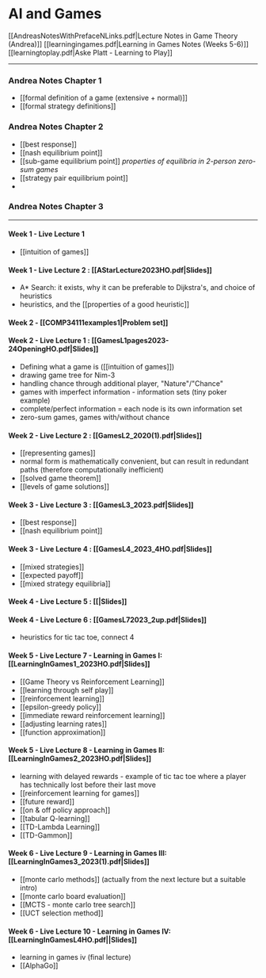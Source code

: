 # AI and Games

[[AndreasNotesWithPrefaceNLinks.pdf|Lecture Notes in Game Theory (Andrea)]]
[[learningingames.pdf|Learning in Games Notes (Weeks 5-6)]]
[[learningtoplay.pdf|Aske Platt - Learning to Play]]

***
### Andrea Notes Chapter 1
- [[formal definition of a game (extensive + normal)]]
- [[formal strategy definitions]]

### Andrea Notes Chapter 2
- [[best response]]
- [[nash equilibrium point]]
- [[sub-game equilibrium point]]
*properties of equilibria in 2-person zero-sum games*
- [[strategy pair equilibrium point]]
- 

### Andrea Notes Chapter 3

***


#### Week 1 - Live Lecture 1
- [[intuition of games]]
#### Week 1 - Live Lecture 2 : [[AStarLecture2023HO.pdf|Slides]]
- A* Search: it exists, why it can be preferable to Dijkstra's, and choice of heuristics
- heuristics, and the [[properties of a good heuristic]]

#### Week 2 - [[COMP34111examples1|Problem set]]

#### Week 2 - Live Lecture 1 : [[GamesL1pages2023-24OpeningHO.pdf|Slides]]
- Defining what a game is ([[intuition of games]]) 
- drawing game tree for Nim-3
- handling chance through additional player, "Nature"/"Chance"
- games with imperfect information - information sets (tiny poker example)
- complete/perfect information = each node is its own information set
- zero-sum games, games with/without chance

#### Week 2 - Live Lecture 2 : [[GamesL2_2020(1).pdf|Slides]]
- [[representing games]]
- normal form is mathematically convenient, but can result in redundant paths (therefore computationally inefficient)
- [[solved game theorem]]
- [[levels of game solutions]]

#### Week 3 - Live Lecture 3 : [[GamesL3_2023.pdf|Slides]]
- [[best response]]
- [[nash equilibrium point]]

#### Week 3 - Live Lecture 4 : [[GamesL4_2023_4HO.pdf|Slides]]
- [[mixed strategies]] 
- [[expected payoff]]
- [[mixed strategy equilibria]]

#### Week 4 - Live Lecture 5 : [[|Slides]]

#### Week 4 - Live Lecture 6 : [[GamesL72023_2up.pdf|Slides]]
- heuristics for tic tac toe, connect 4

#### Week 5 - Live Lecture 7 - Learning in Games I: [[LearningInGames1_2023HO.pdf|Slides]]
- [[Game Theory vs Reinforcement Learning]] 
- [[learning through self play]]
- [[reinforcement learning]]
- [[epsilon-greedy policy]]
- [[immediate reward reinforcement learning]]
- [[adjusting learning rates]]
- [[function approximation]]

#### Week 5 - Live Lecture 8 - Learning in Games II: [[LearningInGames2_2023HO.pdf|Slides]]
- learning with delayed rewards - example of tic tac toe where a player has technically lost before their last move
- [[reinforcement learning for games]]
- [[future reward]]
- [[on & off policy approach]]
- [[tabular Q-learning]]
- [[TD-Lambda Learning]]
- [[TD-Gammon]]

#### Week 6 - Live Lecture 9 - Learning in Games III: [[LearningInGames3_2023(1).pdf|Slides]]
- [[monte carlo methods]] (actually from the next lecture but a suitable intro)
- [[monte carlo board evaluation]]
- [[MCTS - monte carlo tree search]]
- [[UCT selection method]]

#### Week 6 - Live Lecture 10 - Learning in Games IV: [[LearningInGamesL4HO.pdf||Slides]]
- learning in games iv (final lecture)
- [[AlphaGo]] 